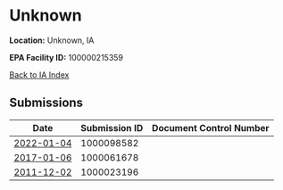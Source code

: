# Unknown

**Location:** Unknown, IA

**EPA Facility ID:** 100000215359

[Back to IA Index](../../index.md)

## Submissions

| Date | Submission ID | Document Control Number |
|------|--------------|-------------------------|
| [2022-01-04](submissions/1000098582.md) | 1000098582 |  |
| [2017-01-06](submissions/1000061678.md) | 1000061678 |  |
| [2011-12-02](submissions/1000023196.md) | 1000023196 |  |
